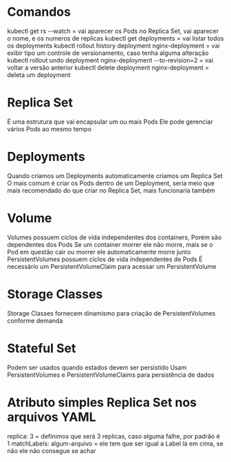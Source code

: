 # Comandos
kubectl get rs --watch = vai aparecer os Pods no Replica Set, vai aparecer o nome, e os numeros de replicas
kubectl get deployments =  vai listar todos os deployments
kubectl rollout history deployment nginx-deployment = vai exibir tipo um controle de versionamento, caso tenha alguma alteração
kubectl rollout undo deployment nginx-deployment --to-revision=2 = vai voltar a versão anterior
kubectl delete deployment nginx-deployment = deleta um deployment

# Replica Set
É uma estrutura que vai encapsular um ou mais Pods
Ele pode gerenciar vários Pods ao mesmo tempo

# Deployments
Quando criamos um Deployments automaticamente criamos um Replica Set
O mais comum é criar os Pods dentro de um Deployment, seria meio que mais recomendado do que criar no Replica Set, mais funcionaria também

# Volume
Volumes possuem ciclos de vida independentes dos containers, Porém são dependentes dos Pods
Se um container morrer ele não morre, mais se o Pod em questão cair ou morrer ele automaticamente morre junto
PersistentVolumes possuem ciclos de vida independentes de Pods
É necessário um PersistentVolumeClaim para acessar um PersistentVolume

# Storage Classes
Storage Classes fornecem dinamismo para criação de PersistentVolumes conforme demanda

# Stateful Set
Podem ser usados quando estados devem ser persistido
Usam PersistentVolumes e PersistentVolumeClaims para persistência de dados

# Atributo simples Replica Set nos arquivos YAML
replica: 3  = definimos que será 3 replicas, caso alguma falhe, por padrão é 1
matchLabels: algum-arquivo = ele tem que ser igual a Label lá em cima, se não ele não consegue se achar
